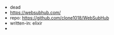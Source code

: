 
- dead
- https://websubhub.com/
- repo: https://github.com/clone1018/WebSubHub
- written-in: elixir
- 